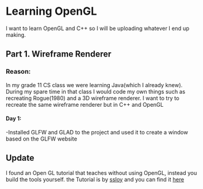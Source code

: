 # Learning OpenGL

I want to learn OpenGL and C++ so I will be uploading whatever I end up making.

## Part 1. Wireframe Renderer

### Reason:
In my grade 11 CS class we were learning Java(which I already knew). During my spare time in that class I would code my own things such as recreating Rogue(1980) and a 3D wireframe renderer. I want to try to recreate the same wireframe renderer but in C++ and OpenGL

#### Day 1:
-Installed GLFW and GLAD to the project and used it to create a window based on the GLFW website

## Update

I found an Open GL tutorial that teaches without using OpenGL, instead you build the tools yourself. the Tutorial is by [ssloy](https://github.com/ssloy) and you can find it [here](https://github.com/ssloy/tinyrenderer/wiki)
